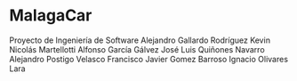 ﻿# MalagaCar
Proyecto de Ingeniería de Software
Alejandro Gallardo Rodríguez
Kevin Nicolás Martellotti
Alfonso García Gálvez
José Luis Quiñones Navarro
Alejandro Postigo Velasco
Francisco Javier Gomez Barroso
Ignacio Olivares Lara
